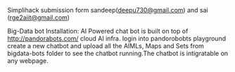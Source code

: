 Simplihack submission form sandeep(deepu730@gmail.com) and sai (rge2aiit@gmail.com)

Big-Data bot Installation: AI Powered chat bot is built on top of http://pandorabots.com/ cloud AI infra. login into pandorobobts playground create a new chatbot and upload all the AIMLs, Maps and Sets from bigdata-bots folder to see the chatbot running.The chatbot is intigratable on any webpage.


